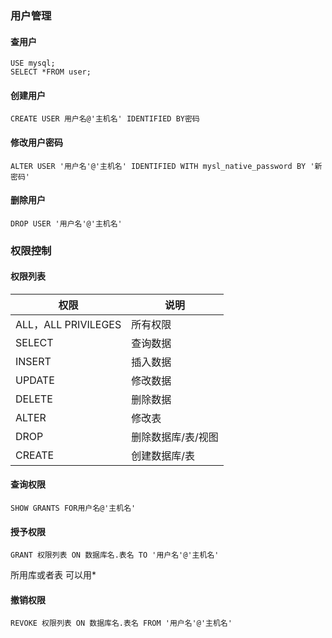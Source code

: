 ### 用户管理
#### 查用户
```
USE mysql;
SELECT *FROM user;
```
#### 创建用户
```
CREATE USER 用户名@'主机名' IDENTIFIED BY密码
```
#### 修改用户密码
```
ALTER USER '用户名'@'主机名' IDENTIFIED WITH mysl_native_password BY '新密码'
```
#### 删除用户
```
DROP USER '用户名'@'主机名'
```
### 权限控制
#### 权限列表

| 权限                | 说明               |
| ------------------- | ------------------ |
| ALL，ALL PRIVILEGES | 所有权限           |
| SELECT              | 查询数据           |
| INSERT              | 插入数据           |
| UPDATE              | 修改数据           |
| DELETE              | 删除数据           |
| ALTER               | 修改表             |
| DROP                | 删除数据库/表/视图  |
| CREATE              | 创建数据库/表      |

#### 查询权限
```
SHOW GRANTS FOR用户名@'主机名'
```
#### 授予权限

```
GRANT 权限列表 ON 数据库名.表名 TO '用户名'@'主机名'
```
所用库或者表 可以用*
#### 撤销权限
```
REVOKE 权限列表 ON 数据库名.表名 FROM '用户名'@'主机名'
```






